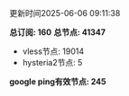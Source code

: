 更新时间2025-06-06 09:11:38

**总订阅: 160**
**总节点: 41347**
- vless节点: 19014
- hysteria2节点: 5

**google ping有效节点: 245**
